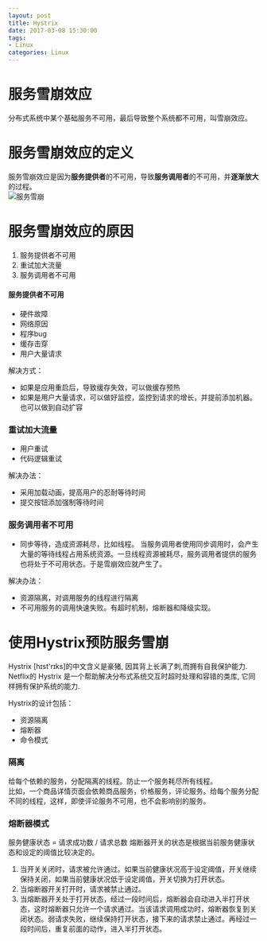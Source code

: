 ```yaml
---
layout: post
title: Hystrix
date: 2017-03-08 15:30:00
tags:
- Linux
categories: Linux
---
```


# 服务雪崩效应
分布式系统中某个基础服务不可用，最后导致整个系统都不可用，叫雪崩效应。

# 服务雪崩效应的定义
服务雪崩效应是因为**服务提供者**的不可用，导致**服务调用者**的不可用，并**逐渐放大**的过程。        
![服务雪崩](https://sfault-image.b0.upaiyun.com/417/851/4178518469-578b40005071a_articlex)

# 服务雪崩效应的原因
1. 服务提供者不可用
2. 重试加大流量
3. 服务调用者不可用

#### 服务提供者不可用
* 硬件故障
* 网络原因
* 程序bug
* 缓存击穿
* 用户大量请求

解决方式：
* 如果是应用重启后，导致缓存失效，可以做缓存预热
* 如果是用户大量请求，可以做好监控，监控到请求的增长，并提前添加机器。也可以做到自动扩容

### 重试加大流量
* 用户重试
* 代码逻辑重试

解决办法：
* 采用加载动画，提高用户的忍耐等待时间
* 提交按钮添加强制等待时间

### 服务调用者不可用
* 同步等待，造成资源耗尽，比如线程。
当服务调用者使用同步调用时，会产生大量的等待线程占用系统资源。一旦线程资源被耗尽，服务调用者提供的服务也将处于不可用状态。于是雪崩效应就产生了。

解决办法：
* 资源隔离，对调用服务的线程进行隔离
* 不可用服务的调用快速失败。有超时机制，熔断器和降级实现。


# 使用Hystrix预防服务雪崩
Hystrix [hɪst'rɪks]的中文含义是豪猪, 因其背上长满了刺,而拥有自我保护能力. Netflix的 Hystrix 是一个帮助解决分布式系统交互时超时处理和容错的类库, 它同样拥有保护系统的能力.

Hystrix的设计包括：
* 资源隔离
* 熔断器
* 命令模式


### 隔离
给每个依赖的服务，分配隔离的线程。防止一个服务耗尽所有线程。        
比如，一个商品详情页面会依赖商品服务，价格服务，评论服务。给每个服务分配不同的线程，这样，即使评论服务不可用，也不会影响别的服务。        

### 熔断器模式
服务健康状态 = 请求成功数 / 请求总数
熔断器开关的状态是根据当前服务健康状态和设定的阈值比较决定的。        
1. 当开关关闭时，请求被允许通过。如果当前健康状况高于设定阈值，开关继续保持关闭，如果当前健康状况低于设定阈值，开关切换为打开状态。
2. 当熔断器开关打开时，请求被禁止通过。
3. 当熔断器开关处于打开状态，经过一段时间后，熔断器会自动进入半打开状态，这时熔断器只允许一个请求通过。当该请求调用成功时，熔断器恢复到关闭状态。弱请求失败，继续保持打开状态，接下来的请求禁止通过。再经过一段时间后，重复前面的动作，进入半打开状态。






